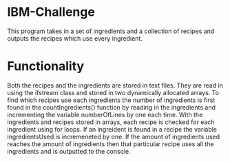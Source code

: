 # IBM-Challenge

This program takes in a set of ingredients and a collection of recipes and outputs the recipes which use every ingredient.

Functionality
===============
Both the recipes and the ingredients are stored in text files. They are read in using the ifstream class and stored
in two dynamically allocated arrays. To find which recipes use each ingredients the number of ingredients is 
first found in the countIngredients() function by reading in the ingredients and incrementing the variable numberOfLines
by one each time. With the ingredients and recipes stored in arrays, each recipe is checked for each ingredient using for loops.
If an ingreident is found in a recipe the variable ingredientsUsed is incremeneted by one. If the amount of ingredients used reaches
the amount of ingredients then that particular recipe uses all the ingredients and is outputted to the console.
  
